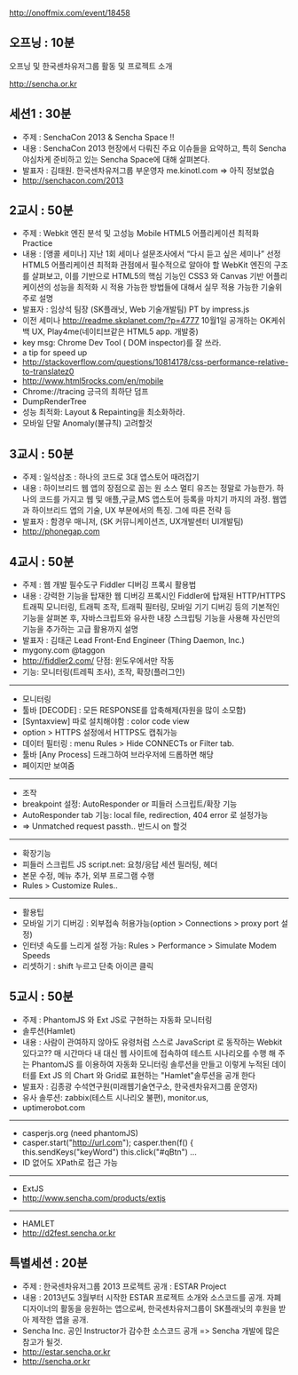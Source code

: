 http://onoffmix.com/event/18458

## 오프닝 : 10분

오프닝 및 한국센차유저그룹 활동 및 프로젝트 소개

http://sencha.or.kr

## 세션1 : 30분  
* 주제 : SenchaCon 2013 & Sencha Space !!
* 내용 : SenchaCon 2013 현장에서 다뤄진 주요 이슈들을 요약하고,
특히 Sencha 야심차게 준비하고 있는 Sencha Space에 대해
살펴본다.
* 발표자 : 김태원. 한국센차유저그룹 부운영자 me.kinotl.com =>
아직 정보없슴
* http://senchacon.com/2013

## 2교시 : 50분
* 주제 : Webkit 엔진 분석 및 고성능 Mobile HTML5 어플리케이션
최적화 Practice
* 내용 : [앵콜 세미나] 지난 1회 세미나 설문조사에서 “다시 듣고
싶은 세미나” 선정
HTML5 어플리케이션 최적화 관점에서 필수적으로 알아야 할 WebKit
엔진의 구조를 살펴보고, 이를 기반으로 HTML5의 핵심 기능인 CSS3
와 Canvas 기반 어플리케이션의 성능을 최적화 시 적용 가능한
방법들에 대해서 실무 적용 가능한 기술위주로 설명
* 발표자 : 임상석 팀장 (SK플래닛, Web 기술개발팀) PT by
impress.js
* 이전 세미나 http://readme.skplanet.com/?p=4777
10월1일 공개하는 OK케쉬백 UX, Play4me(네이티브같은 HTML5 app.
개발중)
* key msg: Chrome Dev Tool ( DOM inspector)를 잘 쓰라.
* a tip for speed up
* http://stackoverflow.com/questions/10814178/css-performance-relative-to-translatez0
* http://www.html5rocks.com/en/mobile
* Chrome://tracing 긍극의 최하단 덤프
* DumpRenderTree
* 성능 최적화: Layout & Repainting을 최소화하라.
* 모바일 단말 Anomaly(불규칙) 고려할것

## 3교시 : 50분
* 주제 : 일석삼조 : 하나의 코드로 3대 앱스토어 때려잡기
* 내용 : 하이브리드 웹 앱의 장점으로 꼽는 원 소스 멀티 유즈는
정말로 가능한가. 하나의 코드를 가지고 웹 및 애플,구글,MS
앱스토어 등록을 마치기 까지의 과정. 웹앱과 하이브리드 앱의
기술, UX 부분에서의 특징. 그에 따른 전략 등
* 발표자 : 함경우 매니저, (SK 커뮤니케이션즈, UX개발센터
UI개발팀)
* http://phonegap.com


##  4교시 : 50분
* 주제 : 웹 개발 필수도구 Fiddler 디버깅 프록시 활용법
* 내용 : 강력한 기능을 탑재한 웹 디버깅 프록시인 Fiddler에
탑재된 HTTP/HTTPS 트래픽 모니터링, 트래픽 조작, 트래픽 필터링,
모바일 기기 디버깅 등의 기본적인 기능을 살펴본 후,
자바스크립트와 유사한 내장 스크립팅 기능을 사용해 자신만의
기능을 추가하는 고급 활용까지 설명
* 발표자 : 김태곤 Lead Front-End Engineer (Thing Daemon, Inc.)
* mygony.com @taggon
* http://fiddler2.com/ 단점: 윈도우에서만 작동
* 기능: 모니터링(트레픽 조사), 조작, 확장(플러그인)

----

* 모니터링
* 툴바 [DECODE] : 모든 RESPONSE를 압축해제(자원을 많이 소모함)
* [Syntaxview] 따로 설치해야함 : color code view
* option > HTTPS 설정에서 HTTPS도 캡춰가능
* 데이터 필터링 : menu Rules > Hide CONNECTs  or  Filter tab.
* 툴바 [Any Process] 드래그하여 브라우저에 드롭하면 해당
* 페이지만 보여줌

----

* 조작
* breakpoint 설정: AutoResponder or 피들러 스크립트/확장 기능
* AutoResponder tab 기능: local file, redirection, 404 error 로 설정가능 
* => Unmatched request passth.. 반드시 on 할것

----

* 확장기능
* 피들러 스크립트 JS script.net: 요청/응답 세션 필러팅, 헤더
* 본문 수정, 메뉴 추가, 외부 프로그램 수행
* Rules > Customize Rules..

----

* 활용팁
* 모바일 기기 디버깅 : 외부접속 허용가능(option > Connections > proxy port 설정)
* 인터넷 속도를 느리게 설정 가능: Rules > Performance > Simulate Modem Speeds
* 리셋하기 : shift 누르고 단축 아이콘 클릭  

## 5교시 : 50분
* 주제 : PhantomJS 와 Ext JS로 구현하는 자동화 모니터링
* 솔루션(Hamlet)
* 내용 : 사람이 관여하지 않아도 유령처럼 스스로 JavaScript 로
동작하는 Webkit 있다고?? 매 시간마다 내 대신 웹 사이트에
접속하여 테스트 시나리오를 수행 해 주는 PhantomJS 를 이용하여
자동화 모니터링 솔루션을 만들고 이렇게 누적된 데이터를 Ext JS
의 Chart 와 Grid로 표현하는 "Hamlet"솔루션을 공개 한다
* 발표자 : 김종광 수석연구원(미래웹기술연구소, 한국센차유저그룹 운영자)
* 유사 솔루션: zabbix(테스트 시나리오 불편), monitor.us,
* uptimerobot.com

----

* casperjs.org (need phantomJS)
* casper.start("http://url.com");  casper.then(f() { this.sendKeys("keyWord")   this.click("#qBtn")  ... 
* ID 없어도 XPath로 접근 가능

----

* ExtJS
* http://www.sencha.com/products/extjs

----

* HAMLET
* http://d2fest.sencha.or.kr

## 특별세션 : 20분

* 주제 : 한국센차유저그룹 2013 프로젝트 공개 : ESTAR Project
* 내용 : 2013년도 3월부터 시작한 ESTAR 프로젝트 소개와
소스코드를 공개. 자폐 디자이너의 활동을 응원하는 앱으로써,
한국센차유저그룹이 SK플래닛의 후원을 받아 제작한 앱을 공개.
* Sencha Inc. 공인 Instructor가 감수한 소스코드 공개 => Sencha
개발에 많은 참고가 될것.
* http://estar.sencha.or.kr
* http://sencha.or.kr
